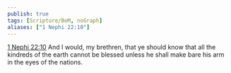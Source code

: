 ```yaml
---
publish: true
tags: [Scripture/BoM, noGraph]
aliases: ["1 Nephi 22:10"]
---
```

[1 Nephi 22:10](https://churchofjesuschrist.org/study/scriptures/bofm/1-ne/22?lang=eng&id=p10#p10) And I would, my brethren, that ye should know that all the kindreds of the earth cannot be blessed unless he shall make bare his arm in the eyes of the nations.
